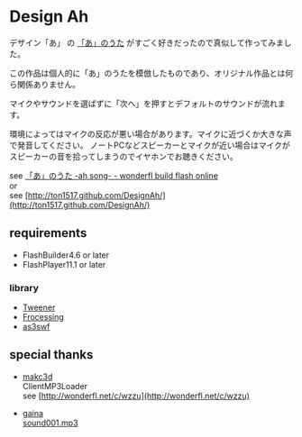 # Design Ah

デザイン「あ」 の [「あ」のうた]( http://www.nhk.or.jp/design-ah/ah-song/)
がすごく好きだったので真似して作ってみました。

この作品は個人的に「あ」のうたを模倣したものであり、オリジナル作品とは何ら関係ありません。


マイクやサウンドを選ばずに「次へ」を押すとデフォルトのサウンドが流れます。

環境によってはマイクの反応が悪い場合があります。マイクに近づくか大きな声で発音してください。
ノートPCなどスピーカーとマイクが近い場合はマイクがスピーカーの音を拾ってしまうのでイヤホンでお聴きください。

see [「あ」のうた -ah song- - wonderfl build flash online](http://wonderfl.net/c/9Zhv)  
or   
see [http://ton1517.github.com/DesignAh/](http://ton1517.github.com/DesignAh/)

## requirements

* FlashBuilder4.6 or later
* FlashPlayer11.1 or later

### library

* [Tweener](http://code.google.com/p/tweener/)
* [Frocessing](http://www.libspark.org/wiki/nutsu/Frocessing/en)
* [as3swf](https://github.com/claus/as3swf)

## special thanks

* [makc3d](http://wonderfl.net/user/makc3d)  
    ClientMP3Loader  
    see [http://wonderfl.net/c/wzzu](http://wonderfl.net/c/wzzu)

* [gaina](http://wonderfl.net/user/gaina)  
    [sound001.mp3](http://www.takasumi-nagai.com/soundfiles/sound001.mp3)
